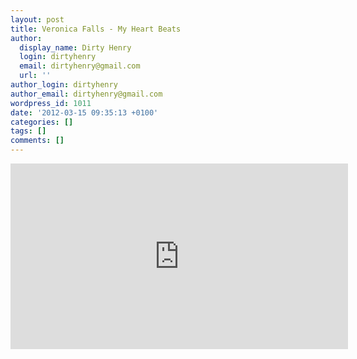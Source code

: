```yaml
---
layout: post
title: Veronica Falls - My Heart Beats
author:
  display_name: Dirty Henry
  login: dirtyhenry
  email: dirtyhenry@gmail.com
  url: ''
author_login: dirtyhenry
author_email: dirtyhenry@gmail.com
wordpress_id: 1011
date: '2012-03-15 09:35:13 +0100'
categories: []
tags: []
comments: []
---
```

<iframe src="http://player.vimeo.com/video/38295682?title=0&amp;byline=0&amp;portrait=0" width="540" height="297" frameborder="0" webkitAllowFullScreen mozallowfullscreen allowFullScreen></iframe>
